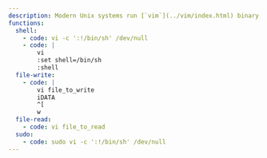 ```yaml
---
description: Modern Unix systems run [`vim`](../vim/index.html) binary when `vi` is called.
functions:
  shell:
    - code: vi -c ':!/bin/sh' /dev/null
    - code: |
        vi
        :set shell=/bin/sh
        :shell
  file-write:
    - code: |
        vi file_to_write
        iDATA
        ^[
        w
  file-read:
    - code: vi file_to_read
  sudo:
    - code: sudo vi -c ':!/bin/sh' /dev/null
---
```

